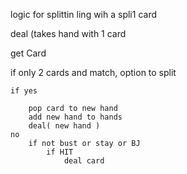 logic for splittin ling wih a spli1 card

deal (takes hand with 1 card

 get Card

 if  only 2 cards and match, option to split

    if yes

        pop card to new hand
        add new hand to hands
        deal( new hand )
    no
        if not bust or stay or BJ
            if HIT
                deal card
    
    
    